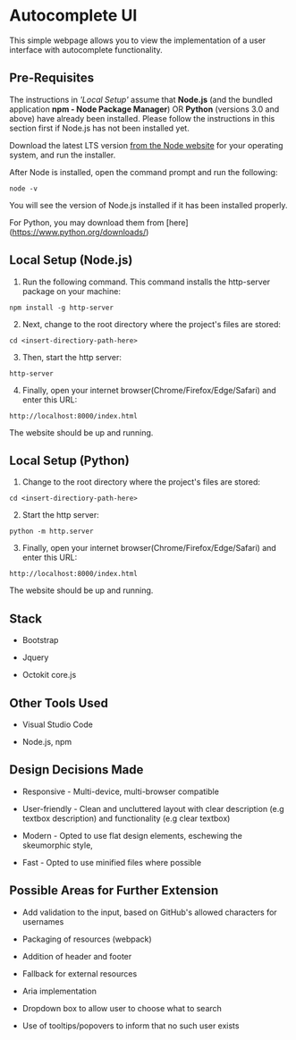 # Autocomplete UI
This simple webpage allows you to view the implementation of a user interface with autocomplete functionality.

## Pre-Requisites
The instructions in _'Local Setup'_ assume that **Node.js** (and the bundled application **npm - Node Package Manager**) OR **Python** (versions 3.0 and above) have already been installed. Please follow the instructions in this section first if Node.js has not been installed yet.

Download the latest LTS version [from the Node website](https://nodejs.org/en/download/) for your operating system, and run the installer.

After Node is installed, open the command prompt and run the following:
```
node -v
```
You will see the version of Node.js installed if it has been installed properly.

For Python, you may download them from [here] (https://www.python.org/downloads/)

## Local Setup (Node.js)
1) Run the following command. This command installs the http-server package on your machine:
```
npm install -g http-server
```
2) Next, change to the root directory where the project's files are stored:
```
cd <insert-directiory-path-here>
```
3) Then, start the http server:
```
http-server
```
4) Finally, open your internet browser(Chrome/Firefox/Edge/Safari) and enter this URL:
```
http://localhost:8000/index.html
```
The website should be up and running.

## Local Setup (Python)
1) Change to the root directory where the project's files are stored:
```
cd <insert-directiory-path-here>
```
2) Start the http server:
```
python -m http.server
```
3) Finally, open your internet browser(Chrome/Firefox/Edge/Safari) and enter this URL:
```
http://localhost:8000/index.html
```

The website should be up and running.

## Stack
* Bootstrap

* Jquery

* Octokit core.js

## Other Tools Used
* Visual Studio Code

* Node.js, npm

## Design Decisions Made
* Responsive - Multi-device, multi-browser compatible

* User-friendly - Clean and uncluttered layout with clear description (e.g textbox description) and functionality (e.g clear textbox)

* Modern - Opted to use flat design elements, eschewing the skeumorphic style,

* Fast - Opted to use minified files where possible

## Possible Areas for Further Extension
* Add validation to the input, based on GitHub's allowed characters for usernames

* Packaging of resources (webpack)

* Addition of header and footer

* Fallback for external resources

* Aria implementation

* Dropdown box to allow user to choose what to search

* Use of tooltips/popovers to inform that no such user exists
